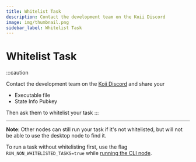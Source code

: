 ```yaml
---
title: Whitelist Task
description: Contact the development team on the Koii Discord
image: img/thumbnail.png
sidebar_label: Whitelist Task
---
```


# Whitelist Task

:::caution

Contact the development team on the [Koii Discord](https://discord.gg/koii) and share your&#x20;

- Executable file
- State Info Pubkey

Then ask them to whitelist your task
:::

---

**Note**: Other nodes can still run your task if it's not whitelisted, but will not be able to use the desktop node to find it.&#x20;

To run a task without whitelisting first, use the flag `RUN_NON_WHITELISTED_TASKS=true` while [running the CLI node](/run-a-node/introduction/task-nodes).
